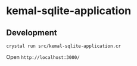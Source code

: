 # kemal-sqlite-application

## Development

```console
crystal run src/kemal-sqlite-application.cr
```

Open `http://localhost:3000/`
